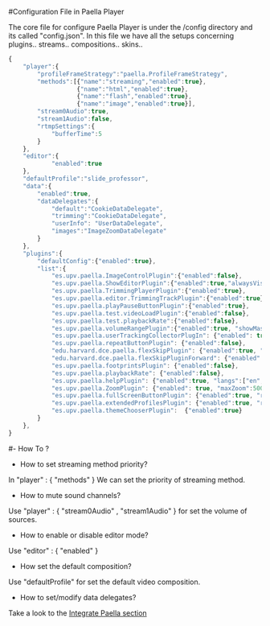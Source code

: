 #Configuration File in Paella Player

The core file for configure Paella Player is under the /config directory and its called "config.json". 
In this file we have all the setups concerning plugins.. streams.. compositions.. skins.. 


```javascript
{
	"player":{
        "profileFrameStrategy":"paella.ProfileFrameStrategy",
		"methods":[{"name":"streaming","enabled":true},
				   {"name":"html","enabled":true},
				   {"name":"flash","enabled":true},
                   {"name":"image","enabled":true}],
		"stream0Audio":true,
		"stream1Audio":false,
        "rtmpSettings":{
            "bufferTime":5
        }
	},
	"editor":{
			"enabled":true
	},
	"defaultProfile":"slide_professor",
	"data":{
		"enabled":true,
		"dataDelegates":{
			"default":"CookieDataDelegate",
			"trimming":"CookieDataDelegate",
			"userInfo": "UserDataDelegate",
			"images":"ImageZoomDataDelegate"
		}
	},
	"plugins":{
		"defaultConfig":{"enabled":true},
		"list":{
			"es.upv.paella.ImageControlPlugin":{"enabled":false},
			"es.upv.paella.ShowEditorPlugin":{"enabled":true,"alwaysVisible":true},
			"es.upv.paella.TrimmingPlayerPlugin":{"enabled":true},
			"es.upv.paella.editor.TrimmingTrackPlugin":{"enabled":true},
			"es.upv.paella.playPauseButtonPlugin":{"enabled":true},
            "es.upv.paella.test.videoLoadPlugin":{"enabled":false},
			"es.upv.paella.test.playbackRate":{"enabled":false},
			"es.upv.paella.volumeRangePlugin":{"enabled":true, "showMasterVolume": true, "showSlaveVolume": false },
			"es.upv.paella.userTrackingCollectorPlugIn": {"enabled": true, "heartBeatTime": 5000},
			"es.upv.paella.repeatButtonPlugin": {"enabled":false},
			"edu.harvard.dce.paella.flexSkipPlugin": {"enabled":true, "direction": "Rewind", "seconds": 10},
			"edu.harvard.dce.paella.flexSkipPluginForward": {"enabled":true, "direction": "Forward", "seconds": 30},
			"es.upv.paella.footprintsPlugin": {"enabled":false},
			"es.upv.paella.playbackRate": {"enabled":false},
            "es.upv.paella.helpPlugin": {"enabled":true, "langs":["en","es"]},
            "es.upv.paella.ZoomPlugin": {"enabled": true, "maxZoom":500, "minZoom":100, "zoomIncr":10},
            "es.upv.paella.fullScreenButtonPlugin": {"enabled":true, "reloadOnFullscreen":{ "enabled":true, "keepUserSelection":true }},
            "es.upv.paella.extendedProfilesPlugin": {"enabled":true, "reloadOnFullscreen":"reload" },
            "es.upv.paella.themeChooserPlugin":  {"enabled":true}
		}
	},
}
```

#- How To ?

- How to set streaming method priority?

In "player" : { "methods" } We can set the priority of streaming method.

- How to mute sound channels?

Use "player" : { "stream0Audio" , "stream1Audio" } for set the volume of sources.

- How to enable or disable editor mode?

Use "editor" : { "enabled" }

- How set the default composition?

Use "defaultProfile" for set the default video composition.

- How to set/modify data delegates?

Take a look to the [Integrate Paella section](integrate.md)
	